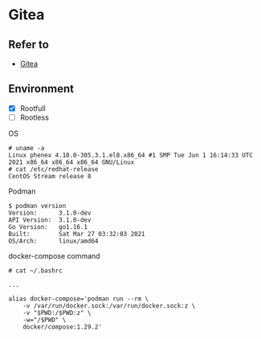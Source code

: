 # Gitea

## Refer to
- [Gitea](https://gitea.io/en-us/)

## Environment

- [x] Rootfull
- [ ] Rootless

OS
```
# uname -a
Linux phenex 4.18.0-305.3.1.el8.x86_64 #1 SMP Tue Jun 1 16:14:33 UTC 2021 x86_64 x86_64 x86_64 GNU/Linux
# cat /etc/redhat-release
CentOS Stream release 8
```

Podman
```
$ podman version
Version:      3.1.0-dev
API Version:  3.1.0-dev
Go Version:   go1.16.1
Built:        Sat Mar 27 03:32:03 2021
OS/Arch:      linux/amd64
```

docker-compose command
```
# cat ~/.bashrc

...

alias docker-compose='podman run --rm \
    -v /var/run/docker.sock:/var/run/docker.sock:z \
    -v "$PWD:/$PWD:z" \
    -w="/$PWD" \
    docker/compose:1.29.2'
```
